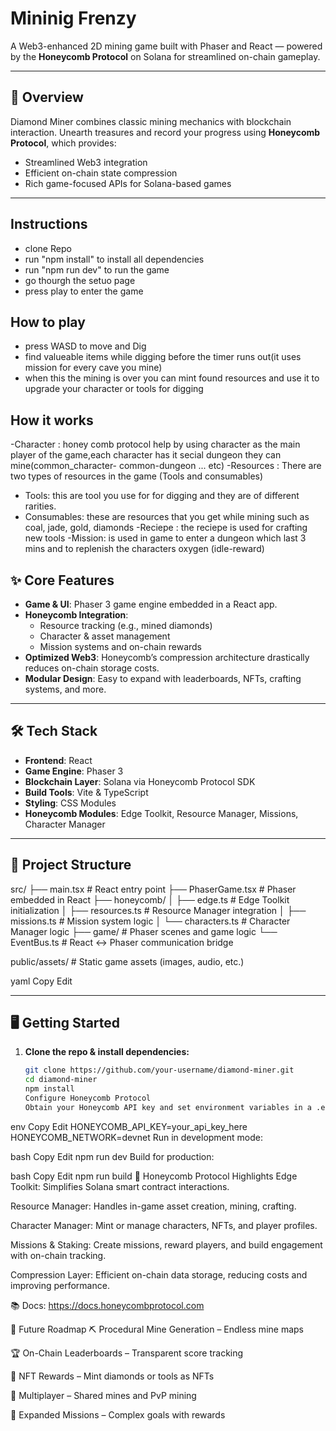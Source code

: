 # Mininig Frenzy

A Web3-enhanced 2D mining game built with Phaser and React — powered by the **Honeycomb Protocol** on Solana for streamlined on-chain gameplay.

---

## 🚀 Overview

Diamond Miner combines classic mining mechanics with blockchain interaction. Unearth treasures and record your progress using **Honeycomb Protocol**, which provides:

-   Streamlined Web3 integration
-   Efficient on-chain state compression
-   Rich game-focused APIs for Solana-based games

---

## Instructions

-   clone Repo
-   run "npm install" to install all dependencies
-   run "npm run dev" to run the game
-   go thourgh the setuo page
-   press play to enter the game

## How to play

-   press WASD to move and Dig
-   find valueable items while digging before the timer runs out(it uses mission for every cave you mine)
-   when this the mining is over you can mint found resources and use it to upgrade your character or tools for digging

## How it works 
-Character : honey comb protocol help by using character as the main player of the game,each character has it secial dungeon they can mine(common_character- common-dungeon ... etc)
-Resources : There are two types of resources in the game (Tools and consumables)
 - Tools: this are tool you use for for digging and they are of different rarities.
 - Consumables: these are resources that you get while mining such as coal, jade, gold, diamonds
-Reciepe : the reciepe is used for crafting new tools
-Mission: is used in game to enter a dungeon which last 3 mins and to replenish the characters oxygen (idle-reward)


## ✨ Core Features

-   **Game & UI**: Phaser 3 game engine embedded in a React app.
-   **Honeycomb Integration**:
    -   Resource tracking (e.g., mined diamonds)
    -   Character & asset management
    -   Mission systems and on-chain rewards
-   **Optimized Web3**: Honeycomb’s compression architecture drastically reduces on-chain storage costs.
-   **Modular Design**: Easy to expand with leaderboards, NFTs, crafting systems, and more.

---

## 🛠 Tech Stack

-   **Frontend**: React
-   **Game Engine**: Phaser 3
-   **Blockchain Layer**: Solana via Honeycomb Protocol SDK
-   **Build Tools**: Vite & TypeScript
-   **Styling**: CSS Modules
-   **Honeycomb Modules**: Edge Toolkit, Resource Manager, Missions, Character Manager

---

## 📂 Project Structure

src/
├── main.tsx # React entry point
├── PhaserGame.tsx # Phaser embedded in React
├── honeycomb/
│ ├── edge.ts # Edge Toolkit initialization
│ ├── resources.ts # Resource Manager integration
│ ├── missions.ts # Mission system logic
│ └── characters.ts # Character Manager logic
├── game/ # Phaser scenes and game logic
└── EventBus.ts # React ↔ Phaser communication bridge

public/assets/ # Static game assets (images, audio, etc.)

yaml
Copy
Edit

---

## 🖥 Getting Started

1. **Clone the repo & install dependencies:**
    ```bash
    git clone https://github.com/your-username/diamond-miner.git
    cd diamond-miner
    npm install
    Configure Honeycomb Protocol
    Obtain your Honeycomb API key and set environment variables in a .env file:
    ```

env
Copy
Edit
HONEYCOMB_API_KEY=your_api_key_here
HONEYCOMB_NETWORK=devnet
Run in development mode:

bash
Copy
Edit
npm run dev
Build for production:

bash
Copy
Edit
npm run build
🐝 Honeycomb Protocol Highlights
Edge Toolkit: Simplifies Solana smart contract interactions.

Resource Manager: Handles in-game asset creation, mining, crafting.

Character Manager: Mint or manage characters, NFTs, and player profiles.

Missions & Staking: Create missions, reward players, and build engagement with on-chain tracking.

Compression Layer: Efficient on-chain data storage, reducing costs and improving performance.

📚 Docs: https://docs.honeycombprotocol.com

🔮 Future Roadmap
⛏️ Procedural Mine Generation – Endless mine maps

🏆 On-Chain Leaderboards – Transparent score tracking

💎 NFT Rewards – Mint diamonds or tools as NFTs

🤝 Multiplayer – Shared mines and PvP mining

🎯 Expanded Missions – Complex goals with rewards

